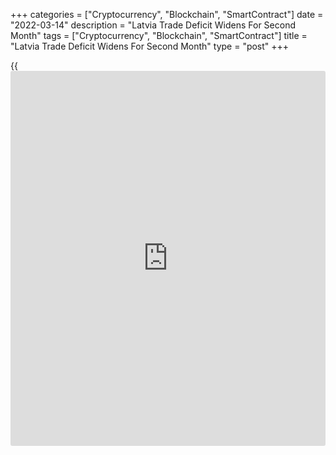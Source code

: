 +++
categories = ["Cryptocurrency", "Blockchain", "SmartContract"]
date = "2022-03-14"
description = "Latvia Trade Deficit Widens For Second Month"
tags = ["Cryptocurrency", "Blockchain", "SmartContract"]
title = "Latvia Trade Deficit Widens For Second Month"
type = "post"
+++

{{<iframe id="large-banner" src="https://www.bounty.group/#slide=22.0" width="100%" height="600" scrolling="no" style="border: 0px solid rgb(216, 221, 230); border-radius: 3px;">}}

Latvia's trade deficit widened for a second straight month in January,
as imports rose more than exports, data from the Central Statistical
Bureau showed on Monday.

The trade deficit rose to EUR 209.3 million in January from EUR 105.6
million in the same month last year. In December, the trade deficit was
EUR 96.7 million.

Exports rose 29.6 percent annually in January and imports increased 35.8
percent.

The major export partners were Lithuania, Estonia, Germany and the
Russia Federation and those of import were Lithuania, Russia, Poland and
Germany.

For comments and feedback [contact](https://www.playgroundfx.com/contact/): editorial@rtt[news](https://www.letsplayfx.com/blog/forex-news-website/).com

[Economic News][1]

 **What parts of the world are seeing the best (and worst) economic
performances lately? Click[here][2] to check out our [Econ Scorecard][2]
and find out! See up-to-the-moment [ranking](https://www.playgroundfx.com/blog/crypto-exchange-ranking/)s for the best and worst
performers in [GDP][2], [unemployment rate][3], [inflation][4] and much
more.**

   1. www.rtt[news](https://www.letsplayfx.com/blog/forex-news-website/).com/Content/EconomicNews.aspx
   2. www.rtt[news](https://www.letsplayfx.com/blog/forex-news-website/).com/economic-scorecard/world-rank/GDP/highest-performance.aspx
   3. www.rtt[news](https://www.letsplayfx.com/blog/forex-news-website/).com/economic-scorecard/world-rank/unemployment-rate/lowest-performance.aspx
   4. www.rtt[news](https://www.letsplayfx.com/blog/forex-news-website/).com/economic-scorecard/world-rank/CPI/highest-performance.aspx